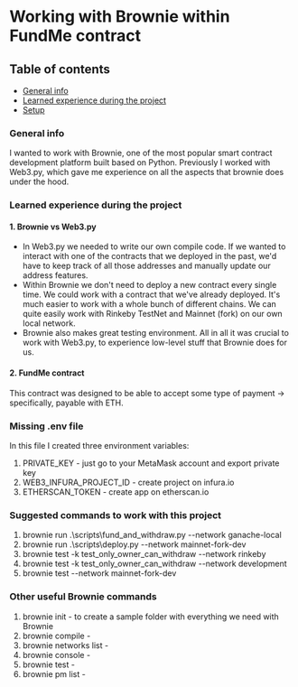 # Working with Brownie within FundMe contract

## Table of contents
* [General info](#general-info)
* [Learned experience during the project](#learned-experience-during-the-project)
* [Setup](#setup)

### General info
I wanted to work with Brownie, one of the most popular smart contract development platform built based on Python. Previously I worked with Web3.py, which gave me experience on all the aspects that brownie does under the hood.

### Learned experience during the project
#### 1. Brownie vs Web3.py
- In Web3.py we needed to write our own compile code. If we wanted to interact with one of the contracts that we deployed in the past, we'd have to keep track of all those addresses and manually update our address features. 
- Within Brownie we don't need to deploy a new contract every single time. We could work with a contract that we've already deployed. It's much easier to work with a whole bunch of different chains. We can quite easily work with Rinkeby TestNet and Mainnet (fork) on our own local network.
- Brownie also makes great testing environment.
All in all it was crucial to work with Web3.py, to experience low-level stuff that Brownie does for us.
#### 2. FundMe contract
This contract was designed to be able to accept some type of payment -> specifically, payable with ETH.

### Missing .env file
In this file I created three environment variables:
1. PRIVATE_KEY - just go to your MetaMask account and export private key 
2. WEB3_INFURA_PROJECT_ID - create project on infura.io
3. ETHERSCAN_TOKEN - create app on etherscan.io 

### Suggested commands to work with this project
1. brownie run .\scripts\fund_and_withdraw.py --network ganache-local
2. brownie run .\scripts\deploy.py --network mainnet-fork-dev
3. brownie test -k test_only_owner_can_withdraw --network rinkeby
4. brownie test -k test_only_owner_can_withdraw --network development
5. brownie test --network mainnet-fork-dev

### Other useful Brownie commands
1. brownie init - to create a sample folder with everything we need with Brownie
2. brownie compile - 
3. brownie networks list - 
4. brownie console - 
5. brownie test - 
6. brownie pm list - 